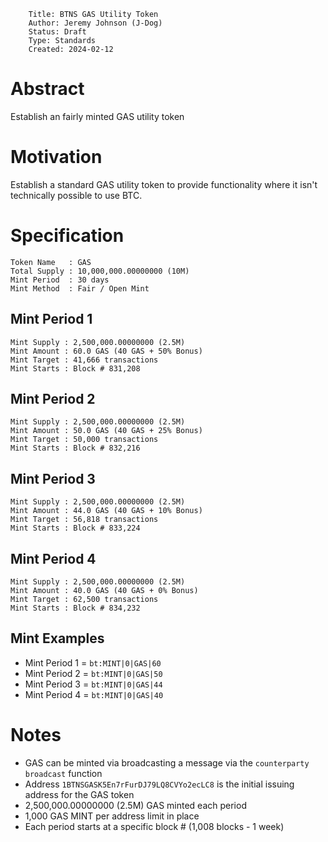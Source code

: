         Title: BTNS GAS Utility Token
        Author: Jeremy Johnson (J-Dog)
        Status: Draft
        Type: Standards
        Created: 2024-02-12

# Abstract
Establish an fairly minted GAS utility token 

# Motivation
Establish a standard GAS utility token to provide functionality where it isn't technically possible to use BTC.

# Specification

```
Token Name   : GAS
Total Supply : 10,000,000.00000000 (10M)
Mint Period  : 30 days
Mint Method  : Fair / Open Mint
```

## Mint Period 1
```
Mint Supply : 2,500,000.00000000 (2.5M)
Mint Amount : 60.0 GAS (40 GAS + 50% Bonus)
Mint Target : 41,666 transactions
Mint Starts : Block # 831,208
```

## Mint Period 2
```
Mint Supply : 2,500,000.00000000 (2.5M)
Mint Amount : 50.0 GAS (40 GAS + 25% Bonus)
Mint Target : 50,000 transactions
Mint Starts : Block # 832,216
```

## Mint Period 3
```
Mint Supply : 2,500,000.00000000 (2.5M)
Mint Amount : 44.0 GAS (40 GAS + 10% Bonus)
Mint Target : 56,818 transactions
Mint Starts : Block # 833,224
```

## Mint Period 4
```
Mint Supply : 2,500,000.00000000 (2.5M)
Mint Amount : 40.0 GAS (40 GAS + 0% Bonus)
Mint Target : 62,500 transactions
Mint Starts : Block # 834,232
```

## Mint Examples
- Mint Period 1 = `bt:MINT|0|GAS|60`
- Mint Period 2 = `bt:MINT|0|GAS|50`
- Mint Period 3 = `bt:MINT|0|GAS|44`
- Mint Period 4 = `bt:MINT|0|GAS|40`

# Notes
- GAS can be minted via broadcasting a message via the `counterparty` `broadcast` function
- Address `1BTNSGASK5En7rFurDJ79LQ8CVYo2ecLC8` is the initial issuing address for the GAS token
- 2,500,000.00000000 (2.5M) GAS minted each period
- 1,000 GAS MINT per address limit in place
- Each period starts at a specific block # (1,008 blocks - 1 week)